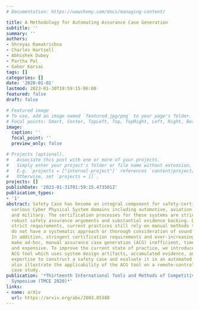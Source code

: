 ```yaml
---
# Documentation: https://wowchemy.com/docs/managing-content/

title: A Methodology for Automating Assurance Case Generation
subtitle: ''
summary: ''
authors:
- Shreyas Ramakrishna
- Charles Hartsell
- Abhishek Dubey
- Partha Pal
- Gabor Karsai
tags: []
categories: []
date: '2020-01-01'
lastmod: 2023-01-30T19:59:15-06:00
featured: false
draft: false

# Featured image
# To use, add an image named `featured.jpg/png` to your page's folder.
# Focal points: Smart, Center, TopLeft, Top, TopRight, Left, Right, BottomLeft, Bottom, BottomRight.
image:
  caption: ''
  focal_point: ''
  preview_only: false

# Projects (optional).
#   Associate this post with one or more of your projects.
#   Simply enter your project's folder or file name without extension.
#   E.g. `projects = ["internal-project"]` references `content/project/deep-learning/index.md`.
#   Otherwise, set `projects = []`.
projects: []
publishDate: '2023-01-31T01:59:15.473501Z'
publication_types:
- '1'
abstract: Safety Case has become an integral component for safety-certification in
  various Cyber Physical System domains including automotive, aviation, medical devices,
  and military. The certification processes for these systems are stringent and require
  robust safety assurance arguments and substantial evidence backing. Despite the
  strict requirements, current practices still rely on manual methods that are brittle,
  do not have a systematic approach or thorough consideration of sound arguments.
  In addition, stringent certification requirements and ever-increasing system complexity
  make ad-hoc, manual assurance case generation (ACG) inefficient, time consuming,
  and expensive. To improve the current state of practice, we introduce a structured
  ACG tool which uses system design artifacts, accumulated evidence, and developer
  expertise to construct a safety case and evaluate it in an automated manner. We
  also illustrate the applicability of the ACG tool on a remote-control car testbed
  case study.
publication: '*Thirteenth International Tools and Methods of Competitive Engineering
  Symposium (TMCE 2020)*'
links:
- name: arXiv
  url: https://arxiv.org/abs/2003.05388
---
```

